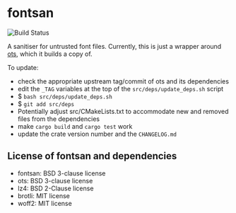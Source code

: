 # fontsan

![Build Status](https://github.com/servo/fontsan/actions/workflows/test.yml/badge.svg)

A sanitiser for untrusted font files. Currently, this is just a wrapper around
[ots](https://github.com/khaledhosny/ots), which it builds a copy of.

To update:

* check the appropriate upstream tag/commit of ots and its dependencies
* edit the `_TAG` variables at the top of the `src/deps/update_deps.sh` script
* $ `bash src/deps/update_deps.sh`
* $ `git add src/deps`
* Potentially adjust src/CMakeLists.txt to accommodate new and removed files from the dependencies
* make `cargo build` and `cargo test` work
* update the crate version number and the `CHANGELOG.md`

## License of fontsan and dependencies

- fontsan: BSD 3-clause license
- ots: BSD 3-clause license
- lz4: BSD 2-Clause license
- brotli: MIT license
- woff2: MIT license